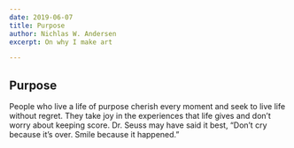 ```yaml
---
date: 2019-06-07
title: Purpose
author: Nichlas W. Andersen
excerpt: On why I make art

---
```

## Purpose

People who live a life of purpose cherish every moment and seek to live life without regret. They take joy in the experiences that life gives and don’t worry about keeping score. Dr. Seuss may have said it best, “Don’t cry because it’s over. Smile because it happened.”